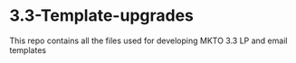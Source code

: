 # 3.3-Template-upgrades
This repo contains all the files used for developing MKTO 3.3 LP and email templates
